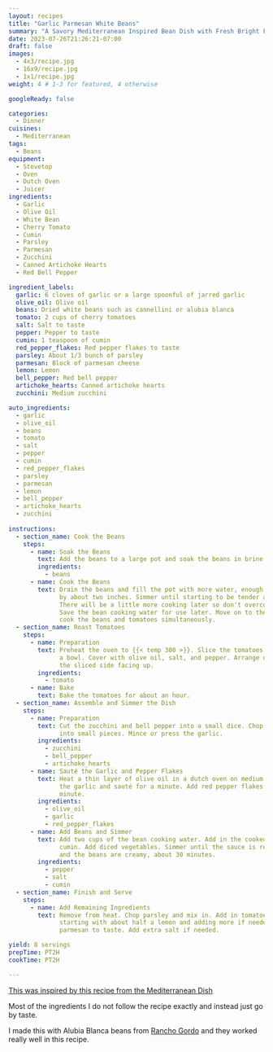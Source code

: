 ```yaml
---
layout: recipes
title: "Garlic Parmesan White Beans"
summary: "A Savory Mediterranean Inspired Bean Dish with Fresh Bright Flavors"
date: 2023-07-26T21:26:21-07:00
draft: false
images:
  - 4x3/recipe.jpg
  - 16x9/recipe.jpg
  - 1x1/recipe.jpg
weight: 4 # 1-3 for featured, 4 otherwise

googleReady: false

categories:
  - Dinner
cuisines:
  - Mediterranean
tags:
  - Beans
equipment:
  - Stovetop
  - Oven
  - Dutch Oven
  - Juicer
ingredients:
  - Garlic
  - Olive Oil
  - White Bean
  - Cherry Tomato
  - Cumin
  - Parsley
  - Parmesan
  - Zucchini
  - Canned Artichoke Hearts
  - Red Bell Pepper

ingredient_labels:
  garlic: 6 cloves of garlic or a large spoonful of jarred garlic
  olive_oil: Olive oil
  beans: Dried white beans such as cannellini or alubia blanca
  tomato: 2 cups of cherry tomatoes
  salt: Salt to taste
  pepper: Pepper to taste
  cumin: 1 teaspoon of cumin
  red_pepper_flakes: Red pepper flakes to taste
  parsley: About 1/3 bunch of parsley
  parmesan: Block of parmesan cheese
  lemon: Lemon
  bell_pepper: Red bell pepper
  artichoke_hearts: Canned artichoke hearts
  zucchini: Medium zucchini

auto_ingredients:
  - garlic
  - olive_oil
  - beans
  - tomato
  - salt
  - pepper
  - cumin
  - red_pepper_flakes
  - parsley
  - parmesan
  - lemon
  - bell_pepper
  - artichoke_hearts
  - zucchini
  
instructions:
  - section_name: Cook the Beans
    steps:
      - name: Soak the Beans
        text: Add the beans to a large pot and soak the beans in brine for a few hours.
        ingredients:
          - beans
      - name: Cook the Beans
        text: Drain the beans and fill the pot with more water, enough to cover the beans
              by about two inches. Simmer until starting to be tender and almost done, about an hour. 
              There will be a little more cooking later so don't overcook to avoid mushy beans. 
              Save the bean cooking water for use later. Move on to the next step and 
              cook the beans and tomatoes simultaneously.
  - section_name: Roast Tomatoes
    steps:
      - name: Preparation
        text: Preheat the oven to {{< temp 300 >}}. Slice the tomatoes in half and put them in 
              a bowl. Cover with olive oil, salt, and pepper. Arrange on a baking sheet with
              the sliced side facing up.
        ingredients:
          - tomato
      - name: Bake
        text: Bake the tomatoes for about an hour.
  - section_name: Assemble and Simmer the Dish
    steps:
      - name: Preparation
        text: Cut the zucchini and bell pepper into a small dice. Chop the artichoke hearts 
              into small pieces. Mince or press the garlic.
        ingredients:
          - zucchini
          - bell_pepper
          - artichoke_hearts
      - name: Sauté the Garlic and Pepper Flakes
        text: Heat a thin layer of olive oil in a dutch oven on medium heat. When hot add 
              the garlic and sauté for a minute. Add red pepper flakes and cook for another
              minute.
        ingredients:
          - olive_oil
          - garlic
          - red_pepper_flakes
      - name: Add Beans and Simmer
        text: Add two cups of the bean cooking water. Add in the cooked beans. Add pepper and
              cumin. Add diced vegetables. Simmer until the sauce is reduced and thick, 
              and the beans are creamy, about 30 minutes.
        ingredients:
          - pepper
          - salt
          - cumin
  - section_name: Finish and Serve
    steps:
      - name: Add Remaining Ingredients
        text: Remove from heat. Chop parsley and mix in. Add in tomatoes. Add lemon juice
              starting with about half a lemon and adding more if needed. Add shredded
              parmesan to taste. Add extra salt if needed.

yield: 8 servings
prepTime: PT2H
cookTime: PT2H

---
```


[This was inspired by this recipe from the Mediterranean Dish](https://www.themediterraneandish.com/white-beans-recipe/)

Most of the ingredients I do not follow the recipe exactly and instead just
go by taste.

I made this with Alubia Blanca beans from 
[Rancho Gordo](https://www.ranchogordo.com/collections/heirloom-beans/products/alubia-blanca-de-san-jose-iturbide)
and they worked really well in this recipe. 
